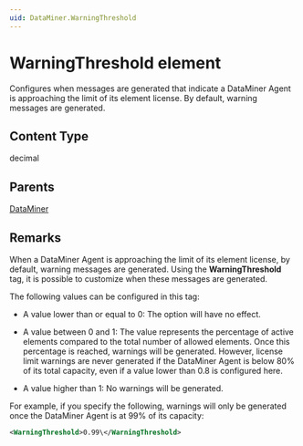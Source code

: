 ```yaml
---
uid: DataMiner.WarningThreshold
---
```


# WarningThreshold element

Configures when messages are generated that indicate a DataMiner Agent is approaching the limit of its element license. By default, warning messages are generated.

## Content Type

decimal

## Parents

[DataMiner](xref:DataMiner)

## Remarks

When a DataMiner Agent is approaching the limit of its element license, by default, warning messages are generated. Using the **WarningThreshold** tag, it is possible to customize when these messages are generated.

The following values can be configured in this tag:

- A value lower than or equal to 0: The option will have no effect.

- A value between 0 and 1: The value represents the percentage of active elements compared to the total number of allowed elements. Once this percentage is reached, warnings will be generated. However, license limit warnings are never generated if the DataMiner Agent is below 80% of its total capacity, even if a value lower than 0.8 is configured here.

- A value higher than 1: No warnings will be generated.

For example, if you specify the following, warnings will only be generated once the DataMiner Agent is at 99% of its capacity:

```xml
<WarningThreshold>0.99\</WarningThreshold>
```
